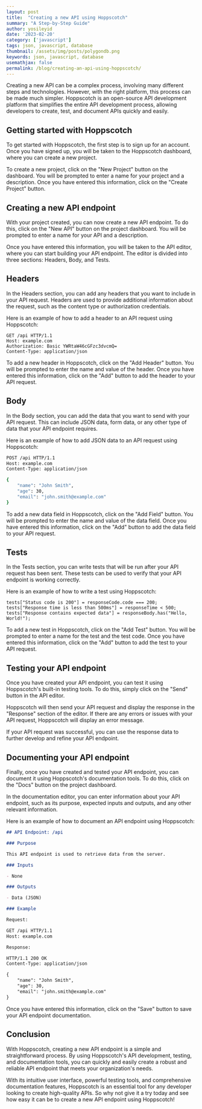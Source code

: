 ```yaml
---
layout: post
title:  "Creating a new API using Hoppscotch"
summary: "A Step-by-Step Guide"
author: yosileyid
date: '2023-02-20'
category: ['javascript']
tags: json, javascript, database
thumbnail: /assets/img/posts/polygondb.png
keywords: json, javascript, database
usemathjax: false
permalink: /blog/creating-an-api-using-hoppscotch/
---
```


Creating a new API can be a complex process, involving many different steps and technologies. However, with the right platform, this process can be made much simpler. Hoppscotch is an open-source API development platform that simplifies the entire API development process, allowing developers to create, test, and document APIs quickly and easily.
<!--more-->
## Getting started with Hoppscotch

To get started with Hoppscotch, the first step is to sign up for an account. Once you have signed up, you will be taken to the Hoppscotch dashboard, where you can create a new project.

To create a new project, click on the "New Project" button on the dashboard. You will be prompted to enter a name for your project and a description. Once you have entered this information, click on the "Create Project" button.

## Creating a new API endpoint

With your project created, you can now create a new API endpoint. To do this, click on the "New API" button on the project dashboard. You will be prompted to enter a name for your API and a description.

Once you have entered this information, you will be taken to the API editor, where you can start building your API endpoint. The editor is divided into three sections: Headers, Body, and Tests.

## Headers

In the Headers section, you can add any headers that you want to include in your API request. Headers are used to provide additional information about the request, such as the content type or authorization credentials.

Here is an example of how to add a header to an API request using Hoppscotch:

```
GET /api HTTP/1.1
Host: example.com
Authorization: Basic YWRtaW46cGFzc3dvcmQ=
Content-Type: application/json
```

To add a new header in Hoppscotch, click on the "Add Header" button. You will be prompted to enter the name and value of the header. Once you have entered this information, click on the "Add" button to add the header to your API request.

## Body

In the Body section, you can add the data that you want to send with your API request. This can include JSON data, form data, or any other type of data that your API endpoint requires.

Here is an example of how to add JSON data to an API request using Hoppscotch:

```bash
POST /api HTTP/1.1
Host: example.com
Content-Type: application/json

{
    "name": "John Smith",
    "age": 30,
    "email": "john.smith@example.com"
}
```
To add a new data field in Hoppscotch, click on the "Add Field" button. You will be prompted to enter the name and value of the data field. Once you have entered this information, click on the "Add" button to add the data field to your API request.

## Tests

In the Tests section, you can write tests that will be run after your API request has been sent. These tests can be used to verify that your API endpoint is working correctly.

Here is an example of how to write a test using Hoppscotch:

```
tests["Status code is 200"] = responseCode.code === 200;
tests["Response time is less than 500ms"] = responseTime < 500;
tests["Response contains expected data"] = responseBody.has("Hello, World!");
```

To add a new test in Hoppscotch, click on the "Add Test" button. You will be prompted to enter a name for the test and the test code. Once you have entered this information, click on the "Add" button to add the test to your API request.

## Testing your API endpoint

Once you have created your API endpoint, you can test it using Hoppscotch's built-in testing tools. To do this, simply click on the "Send" button in the API editor.

Hoppscotch will then send your API request and display the response in the "Response" section of the editor. If there are any errors or issues with your API request, Hoppscotch will display an error message.

If your API request was successful, you can use the response data to further develop and refine your API endpoint.

## Documenting your API endpoint

Finally, once you have created and tested your API endpoint, you can document it using Hoppscotch's documentation tools. To do this, click on the "Docs" button on the project dashboard.

In the documentation editor, you can enter information about your API endpoint, such as its purpose, expected inputs and outputs, and any other relevant information.

Here is an example of how to document an API endpoint using Hoppscotch:

```md
## API Endpoint: /api

### Purpose

This API endpoint is used to retrieve data from the server.

### Inputs

- None

### Outputs

- Data (JSON)

### Example

Request:

GET /api HTTP/1.1
Host: example.com

Response:

HTTP/1.1 200 OK
Content-Type: application/json

{
    "name": "John Smith",
    "age": 30,
    "email": "john.smith@example.com"
}
```

Once you have entered this information, click on the "Save" button to save your API endpoint documentation.

## Conclusion

With Hoppscotch, creating a new API endpoint is a simple and straightforward process. By using Hoppscotch's API development, testing, and documentation tools, you can quickly and easily create a robust and reliable API endpoint that meets your organization's needs.

With its intuitive user interface, powerful testing tools, and comprehensive documentation features, Hoppscotch is an essential tool for any developer looking to create high-quality APIs. So why not give it a try today and see how easy it can be to create a new API endpoint using Hoppscotch!